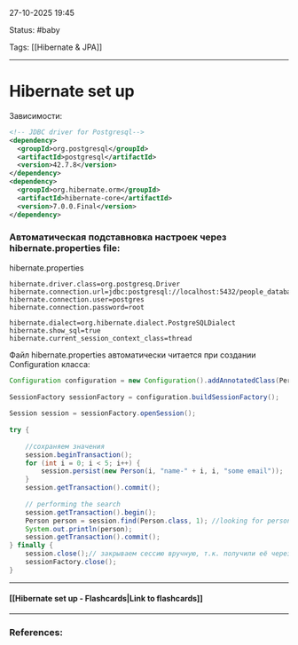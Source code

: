 
27-10-2025 19:45

Status: #baby 

Tags: [[Hibernate & JPA]]

---
# Hibernate set up

Зависимости:
```xml
<!-- JDBC driver for Postgresql-->
<dependency>  
  <groupId>org.postgresql</groupId>  
  <artifactId>postgresql</artifactId>  
  <version>42.7.8</version>  
</dependency>  
<dependency>  
  <groupId>org.hibernate.orm</groupId>  
  <artifactId>hibernate-core</artifactId>  
  <version>7.0.0.Final</version>  
</dependency>
```



### Автоматическая подставновка настроек через hibernate.properties file:

hibernate.properties
```properties
hibernate.driver.class=org.postgresq.Driver  
hibernate.connection.url=jdbc:postgresql://localhost:5432/people_database_2  
hibernate.connection.user=postgres  
hibernate.connection.password=root  
  
hibernate.dialect=org.hibernate.dialect.PostgreSQLDialect  
hibernate.show_sql=true  
hibernate.current_session_context_class=thread
```


Файл hibernate.properties автоматически читается при создании Configuration класса:

```java
Configuration configuration = new Configuration().addAnnotatedClass(Person.class);  
  
SessionFactory sessionFactory = configuration.buildSessionFactory();  
  
Session session = sessionFactory.openSession();  
  
try {  
  
    //сохраняем значения  
    session.beginTransaction();  
    for (int i = 0; i < 5; i++) {  
        session.persist(new Person(i, "name-" + i, i, "some email"));  
    }  
    session.getTransaction().commit();  
  
    // performing the search  
    session.getTransaction().begin();  
    Person person = session.find(Person.class, 1); //looking for person with id = 1  
    System.out.println(person);  
    session.getTransaction().commit();  
} finally {  
    session.close();// закрываем сессию вручную, т.к. получили её через openSession() (управление сессией вручную)  
    sessionFactory.close();  
}
```


----
#### [[Hibernate set up - Flashcards|Link to flashcards]]



---
### References:

